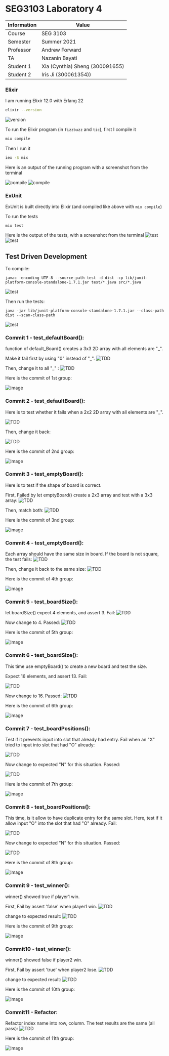 # SEG3103 Laboratory 4

| Information | Value |
| --- | --- |
| Course | SEG 3103 |
| Semester | Summer 2021 |
| Professor | Andrew Forward |
| TA | Nazanin Bayati |
| Student 1 | Xia (Cynthia) Sheng (300091655) |
| Student 2 | Iris Ji (300061354)) |


### Elixir

I am running Elixir 12.0 with Erlang 22

```bash
elixir --version
```
![version](assets/elixir-version.JPG)

To run the Elixir program (in `fizzbuzz` and `tic`), first I compile it

```bash
mix compile
```

Then I run it

```bash
iex -S mix
```

Here is an output of the running program with a screenshot from the terminal

![compile](assets/elixir-fb.JPG)
![compile](assets/elixir-tic.JPG)

### ExUnit

ExUnit is built directly into Elixir (and compiled like above with `mix compile`)

To run the tests

```
mix test
```

Here is the output of the tests, with a screenshot from the terminal
![test](assets/elixir-fbtest.JPG)
![test](assets/elixir-tictest.JPG)


## Test Driven Development

To compile:

    javac -encoding UTF-8 --source-path test -d dist -cp lib/junit-platform-console-standalone-1.7.1.jar test/*.java src/*.java

![test](assets/compile.JPG)

Then run the tests:

```
java -jar lib/junit-platform-console-standalone-1.7.1.jar --class-path dist --scan-class-path
```

![test](assets/junit-compile.JPG)

### Commit 1 - test_defaultBoard():

function of default_Board() creates a 3x3 2D array with all elements are "_".

Make it fail first by using "0" instead of "_".
![TDD](assets/fail1.JPG)

Then, change it to all "_" :
![TDD](assets/pass1.JPG)

Here is the commit of 1st group:

![image](assets/group1.JPG)


### Commit 2 - test_defaultBoard():

Here is to test whether it fails when a 2x2 2D array with all elements are "_".

![TDD](assets/fail2.JPG)

Then, change it back:

![TDD](assets/pass2.JPG)

Here is the commit of 2nd group:

![image](assets/group2.JPG)

### Commit 3 - test_emptyBoard():

Here is to test if the shape of board is correct. 

First, Failed by let emptyBoard() create a 2x3 array and test with a 3x3 array:
![TDD](assets/fail3.JPG)

Then, match both:
![TDD](assets/pass3.JPG)

Here is the commit of 3nd group:

![image](assets/group3.JPG)

### Commit 4 - test_emptyBoard():

Each array should have the same size in board. If the board is not square, the test fails:
![TDD](assets/fail4.JPG)

Then, change it back to the same size:
![TDD](assets/pass4.JPG)

Here is the commit of 4th group:

![image](assets/group4.JPG)


### Commit 5 - test_boardSize():

let boardSize() expect 4 elements, and assert 3. Fail:
![TDD](assets/fail5.JPG)

Now change to 4. Passed:
![TDD](assets/pass5.JPG)

Here is the commit of 5th group:

![image](assets/group5.JPG)

### Commit 6 - test_boardSize():

This time use emptyBoard() to create a new board and test the size.

Expect 16 elements, and assert 13. Fail:

![TDD](assets/fail6.JPG)

Now change to 16. Passed:
![TDD](assets/pass6.JPG)

Here is the commit of 6th group:

![image](assets/group6.JPG)

### Commit 7 - test_boardPositions():

Test if it prevents input into slot that already had entry. Fail when an "X" tried to input into slot that had "O" already:

![TDD](assets/fail7.JPG)

Now change to expected "N" for this situation. Passed:

![TDD](assets/pass7.JPG)

Here is the commit of 7th group:

![image](assets/group7.JPG)

### Commit 8 - test_boardPositions():

This time, is it allow to have duplicate entry for the same slot. Here, test if it allow input "O" into the slot that had "O" already. Fail:

![TDD](assets/fail8.JPG)

Now change to expected "N" for this situation. Passed:

![TDD](assets/pass8.JPG)

Here is the commit of 8th group:

![image](assets/group8.JPG)

### Commit 9 - test_winner():

winner() showed true if player1 win.

First, Fail by assert 'false' when player1 win.
![TDD](assets/fail91.JPG)

change to expected result:
![TDD](assets/pass9.JPG)

Here is the commit of 9th group:

![image](assets/group9.JPG)

### Commit10 - test_winner():

winner() showed false if player2 win.

First, Fail by assert 'true' when player2 lose.
![TDD](assets/fail10.JPG)

change to expected result:
![TDD](assets/pass10.JPG)

Here is the commit of 10th group:

![image](assets/group10.JPG)


### Commit11 - Refactor:
Refactor index name into row, column. The test results are the same (all pass):
![TDD](assets/pass11.JPG)

Here is the commit of 11th group:

![image](assets/group11.JPG)

